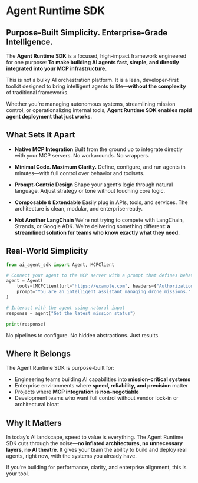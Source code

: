 # Agent Runtime SDK

## Purpose-Built Simplicity. Enterprise-Grade Intelligence.

The **Agent Runtime SDK** is a focused, high-impact framework engineered for one purpose:
**To make building AI agents fast, simple, and directly integrated into your MCP infrastructure.**

This is not a bulky AI orchestration platform. It is a lean, developer-first toolkit designed to bring intelligent agents to life—**without the complexity** of traditional frameworks.

Whether you're managing autonomous systems, streamlining mission control, or operationalizing internal tools, **Agent Runtime SDK enables rapid agent deployment that just works**.


## What Sets It Apart

* **Native MCP Integration**
  Built from the ground up to integrate directly with your MCP servers. No workarounds. No wrappers.

* **Minimal Code. Maximum Clarity.**
  Define, configure, and run agents in minutes—with full control over behavior and toolsets.

* **Prompt-Centric Design**
  Shape your agent’s logic through natural language. Adjust strategy or tone without touching core logic.

* **Composable & Extendable**
  Easily plug in APIs, tools, and services. The architecture is clean, modular, and enterprise-ready.

* **Not Another LangChain**
  We're not trying to compete with LangChain, Strands, or Google ADK. We're delivering something different:
  **a streamlined solution for teams who know exactly what they need.**


## Real-World Simplicity

```python
from ai_agent_sdk import Agent, MCPClient

# Connect your agent to the MCP server with a prompt that defines behavior
agent = Agent(
    tools=[MCPClient(url="https://example.com", headers={"Authorization": "Bearer <token>"})],
    prompt="You are an intelligent assistant managing drone missions."
)

# Interact with the agent using natural input
response = agent("Get the latest mission status")

print(response)
```

No pipelines to configure. No hidden abstractions. Just results.


## Where It Belongs

The Agent Runtime SDK is purpose-built for:

* Engineering teams building AI capabilities into **mission-critical systems**
* Enterprise environments where **speed, reliability, and precision** matter
* Projects where **MCP integration is non-negotiable**
* Development teams who want full control without vendor lock-in or architectural bloat


## Why It Matters

In today’s AI landscape, speed to value is everything.
The Agent Runtime SDK cuts through the noise—**no inflated architectures, no unnecessary layers, no AI theatre**. It gives your team the ability to build and deploy real agents, right now, with the systems you already have.

If you’re building for performance, clarity, and enterprise alignment, this is your tool.
